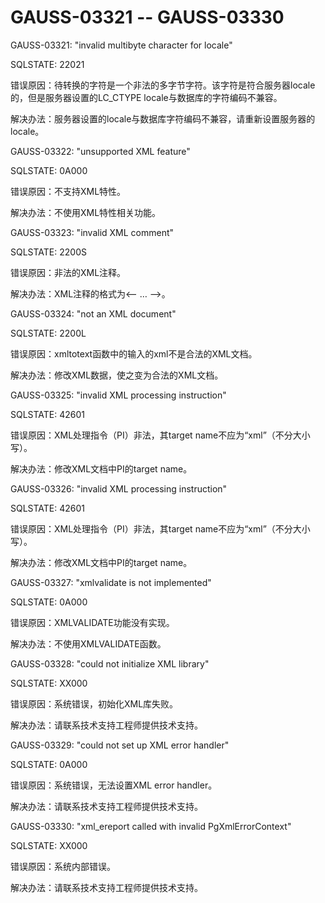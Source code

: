 # GAUSS-03321 -- GAUSS-03330<a name="ZH-CN_TOPIC_0302073321"></a>

GAUSS-03321: "invalid multibyte character for locale"

SQLSTATE: 22021

错误原因：待转换的字符是一个非法的多字节字符。该字符是符合服务器locale的，但是服务器设置的LC\_CTYPE locale与数据库的字符编码不兼容。

解决办法：服务器设置的locale与数据库字符编码不兼容，请重新设置服务器的locale。

GAUSS-03322: "unsupported XML feature"

SQLSTATE: 0A000

错误原因：不支持XML特性。

解决办法：不使用XML特性相关功能。

GAUSS-03323: "invalid XML comment"

SQLSTATE: 2200S

错误原因：非法的XML注释。

解决办法：XML注释的格式为<--  … --\>。

GAUSS-03324: "not an XML document"

SQLSTATE: 2200L

错误原因：xmltotext函数中的输入的xml不是合法的XML文档。

解决办法：修改XML数据，使之变为合法的XML文档。

GAUSS-03325: "invalid XML processing instruction"

SQLSTATE: 42601

错误原因：XML处理指令（PI）非法，其target name不应为“xml”（不分大小写）。

解决办法：修改XML文档中PI的target name。

GAUSS-03326: "invalid XML processing instruction"

SQLSTATE: 42601

错误原因：XML处理指令（PI）非法，其target name不应为“xml”（不分大小写）。

解决办法：修改XML文档中PI的target name。

GAUSS-03327: "xmlvalidate is not implemented"

SQLSTATE: 0A000

错误原因：XMLVALIDATE功能没有实现。

解决办法：不使用XMLVALIDATE函数。

GAUSS-03328: "could not initialize XML library"

SQLSTATE: XX000

错误原因：系统错误，初始化XML库失败。

解决办法：请联系技术支持工程师提供技术支持。

GAUSS-03329: "could not set up XML error handler"

SQLSTATE: 0A000

错误原因：系统错误，无法设置XML error handler。

解决办法：请联系技术支持工程师提供技术支持。

GAUSS-03330: "xml\_ereport called with invalid PgXmlErrorContext"

SQLSTATE: XX000

错误原因：系统内部错误。

解决办法：请联系技术支持工程师提供技术支持。

